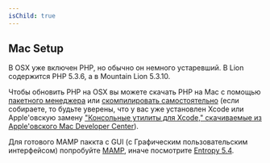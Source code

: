 ```yaml
---
isChild: true
---
```


## Mac Setup

В OSX уже включен PHP, но обычно он немного устаревший. В Lion содержится PHP 5.3.6, а в Mountain Lion 5.3.10.

Чтобы обновить PHP на OSX вы можете скачать PHP на Mac с помощью [пакетного менеджера][mac-package-managers] или [скомпилировать самостоятельно][mac-compile] (если собираете, то будьте уверены, что у вас уже установлен Xcode или Apple'овскую замену ["Консольные утилиты для Xcode," скачиваемые из Apple'овского Mac Developer Center][apple-developer]). 

Для готового MAMP паккта с GUI (с Графическим пользовательским интерфейсом) попробуйте [MAMP][mamp-downloads], иначе посмотрите [Entropy 5.4][entropy-downloads].

[mac-package-managers]: http://www.php.net/manual/en/install.macosx.packages.php
[mac-compile]: http://www.php.net/manual/en/install.macosx.compile.php
[xcode-gcc-substitution]: https://github.com/kennethreitz/osx-gcc-installer
[apple-developer]: https://developer.apple.com/downloads
[mamp-downloads]: http://www.mamp.info/en/downloads/index.html
[entropy-downloads]: http://php-osx.liip.ch/